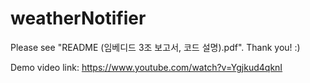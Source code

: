 # weatherNotifier
Please see "README (임베디드 3조 보고서, 코드 설명).pdf". Thank you! :)

Demo video link: https://www.youtube.com/watch?v=Ygjkud4qknI
